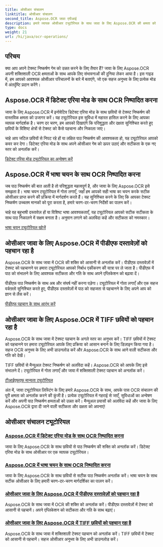 ```yaml
---
title: ओसीआर संचालन
linktitle: ओसीआर संचालन
second_title: Aspose.OCR जावा एपीआई
description: हमारे व्यापक ओसीआर ट्यूटोरियल के साथ जावा के लिए Aspose.OCR की क्षमता को अनलॉक करें। बस कुछ ही चरणों में डिटेक्ट एरिया मोड, भाषा चयन, पीडीएफ और टीआईएफएफ पहचान सीखें!
type: docs
weight: 21
url: /hi/java/ocr-operations/
---
```

## परिचय

क्या आप अपने टेक्स्ट निष्कर्षण गेम को उन्नत करने के लिए तैयार हैं? जावा के लिए Aspose.OCR अपनी शक्तिशाली OCR क्षमताओं के साथ आपके लिए संभावनाओं की दुनिया लेकर आया है। इस गाइड में, हम आपको आवश्यक ओसीआर परिचालनों के बारे में बताएंगे, जो एक सहज अनुभव के लिए प्रत्येक मोड में अंतर्दृष्टि प्रदान करेंगे।

## Aspose.OCR में डिटेक्ट एरिया मोड के साथ OCR निष्पादित करना

जावा के लिए Aspose.OCR में इनोवेटिव डिटेक्ट एरिया मोड के साथ छवियों से टेक्स्ट निष्कर्षण की वास्तविक क्षमता को उजागर करें। यह ट्यूटोरियल इस सुविधा में महारत हासिल करने के लिए आपका व्यापक मार्गदर्शक है। चरण दर चरण, हम आपको दिखाएंगे कि परिशुद्धता और दक्षता सुनिश्चित करते हुए छवियों के विशिष्ट क्षेत्रों से टेक्स्ट को कैसे पहचाना और निकाला जाए।

चाहे आप जटिल छवियों से निपट रहे हों या लक्षित पाठ निष्कर्षण की आवश्यकता हो, यह ट्यूटोरियल आपको कवर कर देगा। डिटेक्ट एरिया मोड के साथ अपने ओसीआर गेम को ऊपर उठाएं और सटीकता के एक नए स्तर को अनलॉक करें।

[डिटेक्ट एरिया मोड ट्यूटोरियल का अन्वेषण करें](./perform-ocr-detect-areas-mode/)

## Aspose.OCR में भाषा चयन के साथ OCR निष्पादित करना

जब पाठ निष्कर्षण की बात आती है तो परिशुद्धता महत्वपूर्ण है, और जावा के लिए Aspose.OCR इसे समझता है। भाषा चयन ट्यूटोरियल में गोता लगाएँ, जहाँ हम आपको सही भाषा का चयन करके सटीक ओसीआर प्राप्त करने की प्रक्रिया में मार्गदर्शन करते हैं। यह सुनिश्चित करने के लिए कि आपका टेक्स्ट निष्कर्षण उच्चतम मानकों को पूरा करता है, हमारे चरण-दर-चरण निर्देशों का पालन करें।

चाहे वह बहुभाषी दस्तावेज़ हों या विशिष्ट भाषा आवश्यकताएँ, यह ट्यूटोरियल आपको सटीक सटीकता के साथ पाठ निकालने में सक्षम बनाता है। अनुमान लगाने को अलविदा कहें और सटीकता को नमस्कार।

[भाषा चयन ट्यूटोरियल खोजें](./perform-ocr-language-selection/)

## ओसीआर जावा के लिए Aspose.OCR में पीडीएफ दस्तावेज़ों को पहचान रहा है

Aspose.OCR के साथ जावा में OCR की शक्ति को आसानी से अनलॉक करें। पीडीएफ दस्तावेज़ों में टेक्स्ट को पहचानने पर हमारा ट्यूटोरियल आपको निर्बाध एकीकरण की यात्रा पर ले जाता है। पीडीएफ में पाठ को संभालने के लिए आवश्यक सटीकता और गति के साथ अपने एप्लिकेशन को बढ़ावा दें।

पीडीएफ पाठ निष्कर्षण के साथ अब और संघर्ष नहीं करना पड़ेगा। ट्यूटोरियल में गोता लगाएँ और एक सहज वर्कफ़्लो सुनिश्चित करते हुए, पीडीएफ दस्तावेज़ों में पाठ को सहजता से पहचानने के लिए अपने आप को ज्ञान से लैस करें।

[पीडीएफ पहचान के साथ आरंभ करें](./recognize-pdf/)

## ओसीआर जावा के लिए Aspose.OCR में TIFF छवियों को पहचान रहा है

Aspose.OCR के साथ जावा में टेक्स्ट पहचान के अगले स्तर का अनुभव करें। TIFF छवियों में टेक्स्ट को पहचानने पर हमारा ट्यूटोरियल आपके लिए प्रक्रिया को आसान बनाने के लिए डिज़ाइन किया गया है। सहज OCR अनुभव के लिए अभी डाउनलोड करें और Aspose.OCR के साथ आने वाली सटीकता और गति को देखें।

TIFF छवियों से मैन्युअल टेक्स्ट निष्कर्षण को अलविदा कहें। Aspose.OCR को आपके लिए इसे संभालने दें। ट्यूटोरियल में गोता लगाएँ और जावा में शक्तिशाली टेक्स्ट पहचान को अनलॉक करें।

[टीआईएफएफ मान्यता ट्यूटोरियल](./recognize-tiff/)

अंत में, जावा ट्यूटोरियल लिस्टिंग के लिए हमारे Aspose.OCR के साथ, आपके पास OCR संचालन की पूरी क्षमता को अनलॉक करने की कुंजी है। प्रत्येक ट्यूटोरियल में गहराई से जाएँ, सुविधाओं का अन्वेषण करें और अपनी पाठ निष्कर्षण क्षमताओं को उन्नत करें। मैन्युअल प्रयासों को अलविदा कहें और जावा के लिए Aspose.OCR द्वारा दी जाने वाली सटीकता और दक्षता को अपनाएं!
## ओसीआर संचालन ट्यूटोरियल
### [Aspose.OCR में डिटेक्ट एरिया मोड के साथ OCR निष्पादित करना](./perform-ocr-detect-areas-mode/)
जावा के लिए Aspose.OCR के साथ छवियों से पाठ निष्कर्षण की शक्ति को अनलॉक करें। डिटेक्ट एरिया मोड के साथ ओसीआर पर एक व्यापक ट्यूटोरियल।
### [Aspose.OCR में भाषा चयन के साथ OCR निष्पादित करना](./perform-ocr-language-selection/)
जावा के लिए Aspose.OCR के साथ छवियों से सटीक पाठ निष्कर्षण अनलॉक करें। भाषा चयन के साथ सटीक ओसीआर के लिए हमारी चरण-दर-चरण मार्गदर्शिका का पालन करें।
### [ओसीआर जावा के लिए Aspose.OCR में पीडीएफ दस्तावेज़ों को पहचान रहा है](./recognize-pdf/)
Aspose.OCR के साथ जावा में OCR की शक्ति को अनलॉक करें। पीडीएफ दस्तावेज़ों में टेक्स्ट को आसानी से पहचानें। अपने एप्लिकेशन को सटीकता और गति के साथ बढ़ाएं।
### [ओसीआर जावा के लिए Aspose.OCR में TIFF छवियों को पहचान रहा है](./recognize-tiff/)
Aspose.OCR के साथ जावा में शक्तिशाली टेक्स्ट पहचान को अनलॉक करें। TIFF छवियों में टेक्स्ट को आसानी से पहचानें। सहज ओसीआर अनुभव के लिए अभी डाउनलोड करें।